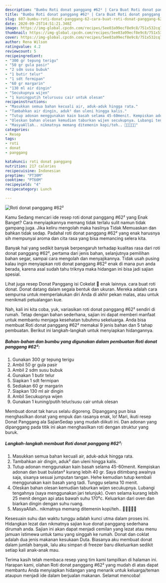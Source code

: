 ```yaml
---
description: "Bumbu Roti donat panggang #62² | Cara Buat Roti donat panggang #62² Yang Sempurna"
title: "Bumbu Roti donat panggang #62² | Cara Buat Roti donat panggang #62² Yang Sempurna"
slug: 607-bumbu-roti-donat-panggang-62-cara-buat-roti-donat-panggang-62-yang-sempurna
date: 2020-09-25T14:51:21.340Z
image: https://img-global.cpcdn.com/recipes/5ee03a99ecf8e9c8/751x532cq70/roti-donat-panggang-62-foto-resep-utama.jpg
thumbnail: https://img-global.cpcdn.com/recipes/5ee03a99ecf8e9c8/751x532cq70/roti-donat-panggang-62-foto-resep-utama.jpg
cover: https://img-global.cpcdn.com/recipes/5ee03a99ecf8e9c8/751x532cq70/roti-donat-panggang-62-foto-resep-utama.jpg
author: Rena Wilson
ratingvalue: 4.2
reviewcount: 5
recipeingredient:
- "300 gr tepung terigu"
- "50 gr gula pasir"
- "2 sdm susu bubuk"
- "1 butir telur"
- "1 sdt fermipan"
- "60 gr margarin"
- "130 ml air dingin"
- "Secukupnya wijen"
- "1 kuningputih telursusu cair untuk olesan"
recipeinstructions:
- "Masukkan semua bahan kecuali air, aduk-aduk hingga rata."
- "Tambahkan air dingin, aduk² dan uleni hingga kalis."
- "Tutup adonan menggunakan kain basah selama 45-60menit. Kempiskan adonan dan buat bulatan² kurang lebih 40 gr. Saya ditimbang awalnya saja, sisanya sesuai jumputan tangan. Hehe kemudian tutup kembali menggunakan kain basah yang tadi. Tunggu selama 10 menit."
- "Oleskan bahan olesan kemudian taburkan wijen secukupnya. Lubangi tengahnya (saya menggunakan jari telunjuk). Oven selama kurang lebih 25 menit dengan api atas bawah suhu 170⁰c. Keluarkan dari oven dan biarkan dingin dengan suhu ruang."
- "MasyaAllah.. nikmatnya memang ditemenin kopi/teh.. 💐💕💐💕💐"
categories:
- Resep
tags:
- roti
- donat
- panggang

katakunci: roti donat panggang 
nutrition: 217 calories
recipecuisine: Indonesian
preptime: "PT30M"
cooktime: "PT60M"
recipeyield: "4"
recipecategory: Lunch

---
```



![Roti donat panggang #62²](https://img-global.cpcdn.com/recipes/5ee03a99ecf8e9c8/751x532cq70/roti-donat-panggang-62-foto-resep-utama.jpg)

Kamu Sedang mencari ide resep roti donat panggang #62² yang Enak Banget? Cara menyiapkannya memang tidak terlalu sulit namun tidak gampang juga. Jika keliru mengolah maka hasilnya Tidak Memuaskan dan bahkan tidak sedap. Padahal roti donat panggang #62² yang enak harusnya sih mempunyai aroma dan cita rasa yang bisa memancing selera kita.

Banyak hal yang sedikit banyak berpengaruh terhadap kualitas rasa dari roti donat panggang #62², pertama dari jenis bahan, selanjutnya pemilihan bahan segar, sampai cara mengolah dan menyajikannya. Tidak usah pusing kalau ingin menyiapkan roti donat panggang #62² enak di mana pun anda berada, karena asal sudah tahu triknya maka hidangan ini bisa jadi sajian spesial.

Lihat juga resep Donat Panggang isi Cokelat 🍩 enak lainnya. cara buat roti donat. Donat datang dalam segala bentuk dan ukuran. Mereka adalah cara sempurna untuk memperlakukan diri Anda di akhir pekan malas, atau untuk menikmati petualangan kue.


Nah, kali ini kita coba, yuk, variasikan roti donat panggang #62² sendiri di rumah. Tetap dengan bahan sederhana, sajian ini dapat memberi manfaat untuk membantu menjaga kesehatan tubuhmu sekeluarga. Anda bisa membuat Roti donat panggang #62² memakai 9 jenis bahan dan 5 tahap pembuatan. Berikut ini langkah-langkah untuk menyiapkan hidangannya.

<!--inarticleads1-->

##### Bahan-bahan dan bumbu yang digunakan dalam pembuatan Roti donat panggang #62²:

1. Gunakan 300 gr tepung terigu
1. Ambil 50 gr gula pasir
1. Ambil 2 sdm susu bubuk
1. Gunakan 1 butir telur
1. Siapkan 1 sdt fermipan
1. Sediakan 60 gr margarin
1. Siapkan 130 ml air dingin
1. Ambil Secukupnya wijen
1. Gunakan 1 kuning/putih telur/susu cair untuk olesan


Membuat donat tak harus selalu digoreng. Dipanggang pun bisa menghasilkan donat yang empuk dan rasanya enak, lo! Mari, ikuti resep Donat Panggang ala SajianSedap yang mudah diikuti ini. Dan adonan yang dipanggang pada titik ini akan menghasilkan roti dengan struktur yang buruk. 

<!--inarticleads2-->

##### Langkah-langkah membuat Roti donat panggang #62²:

1. Masukkan semua bahan kecuali air, aduk-aduk hingga rata.
1. Tambahkan air dingin, aduk² dan uleni hingga kalis.
1. Tutup adonan menggunakan kain basah selama 45-60menit. Kempiskan adonan dan buat bulatan² kurang lebih 40 gr. Saya ditimbang awalnya saja, sisanya sesuai jumputan tangan. Hehe kemudian tutup kembali menggunakan kain basah yang tadi. Tunggu selama 10 menit.
1. Oleskan bahan olesan kemudian taburkan wijen secukupnya. Lubangi tengahnya (saya menggunakan jari telunjuk). Oven selama kurang lebih 25 menit dengan api atas bawah suhu 170⁰c. Keluarkan dari oven dan biarkan dingin dengan suhu ruang.
1. MasyaAllah.. nikmatnya memang ditemenin kopi/teh.. 💐💕💐💕💐


Kesesuain suhu dan waktu tunggu adalah kunci utma dalam proses ini. Hidangkan lezat dan nikmatnya sajian kue donat panggang sederhana dirumah anda. Sajian ini akan dapat menjadi cemilan yang lezat atau menu jamuan istimewa untuk tamu yang singgah ke rumah. Donat dan coklat adalah dua jenis makanan kesukaan Duta. Biasanya aku membuat donat dalam jumlah banyak, lalu aku simpan di freezer baru dikeluarkan sedikit setiap kali anak-anak mau. 

Terima kasih telah membaca resep yang tim kami tampilkan di halaman ini. Harapan kami, olahan Roti donat panggang #62² yang mudah di atas dapat membantu Anda menyiapkan hidangan yang menarik untuk keluarga/teman ataupun menjadi ide dalam berjualan makanan. Selamat mencoba!
